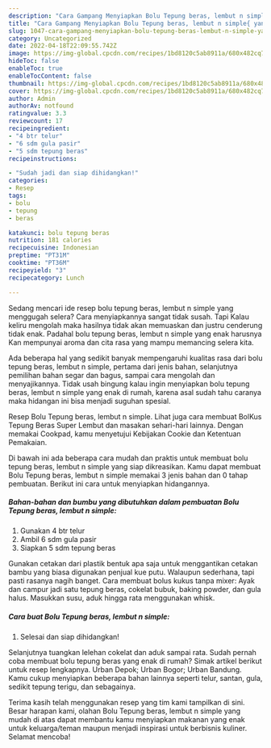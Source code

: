 ```yaml
---
description: "Cara Gampang Menyiapkan Bolu Tepung beras, lembut n simple{ yang Lezat,  Menu Buat lebaran"
title: "Cara Gampang Menyiapkan Bolu Tepung beras, lembut n simple{ yang Lezat,  Menu Buat lebaran"
slug: 1047-cara-gampang-menyiapkan-bolu-tepung-beras-lembut-n-simple-yang-lezat-menu-buat-lebaran
category: Uncategorized
date: 2022-04-18T22:09:55.742Z
image: https://img-global.cpcdn.com/recipes/1bd8120c5ab8911a/680x482cq70/bolu-tepung-beras-lembut-n-simple-foto-resep-utama.jpg
hideToc: false
enableToc: true
enableTocContent: false
thumbnail: https://img-global.cpcdn.com/recipes/1bd8120c5ab8911a/680x482cq70/bolu-tepung-beras-lembut-n-simple-foto-resep-utama.jpg
cover: https://img-global.cpcdn.com/recipes/1bd8120c5ab8911a/680x482cq70/bolu-tepung-beras-lembut-n-simple-foto-resep-utama.jpg
author: Admin
authorAv: notfound
ratingvalue: 3.3
reviewcount: 17
recipeingredient:
- "4 btr telur"
- "6 sdm gula pasir"
- "5 sdm tepung beras"
recipeinstructions:

- "Sudah jadi dan siap dihidangkan!"
categories:
- Resep
tags:
- bolu
- tepung
- beras

katakunci: bolu tepung beras 
nutrition: 181 calories
recipecuisine: Indonesian
preptime: "PT31M"
cooktime: "PT36M"
recipeyield: "3"
recipecategory: Lunch

---
```



Sedang mencari ide resep bolu tepung beras, lembut n simple yang menggugah selera? Cara menyiapkannya sangat tidak susah. Tapi Kalau keliru mengolah maka hasilnya tidak akan memuaskan dan justru cenderung tidak enak. Padahal bolu tepung beras, lembut n simple yang enak harusnya Kan mempunyai aroma dan cita rasa yang mampu memancing selera kita.


Ada beberapa hal yang sedikit banyak mempengaruhi kualitas rasa dari bolu tepung beras, lembut n simple, pertama dari jenis bahan, selanjutnya pemilihan bahan segar dan bagus, sampai cara mengolah dan menyajikannya. Tidak usah bingung kalau ingin menyiapkan bolu tepung beras, lembut n simple yang enak di rumah, karena asal sudah tahu caranya maka hidangan ini bisa menjadi suguhan spesial.

Resep Bolu Tepung beras, lembut n simple. Lihat juga cara membuat BolKus Tepung Beras Super Lembut dan masakan sehari-hari lainnya. Dengan memakai Cookpad, kamu menyetujui Kebijakan Cookie dan Ketentuan Pemakaian.


Di bawah ini ada beberapa cara mudah dan praktis untuk membuat bolu tepung beras, lembut n simple yang siap dikreasikan. Kamu dapat membuat Bolu Tepung beras, lembut n simple memakai 3 jenis bahan dan 0 tahap pembuatan. Berikut ini cara untuk menyiapkan hidangannya.

<!--inarticleads1-->

##### Bahan-bahan dan bumbu yang dibutuhkan dalam pembuatan Bolu Tepung beras, lembut n simple:

1. Gunakan 4 btr telur
1. Ambil 6 sdm gula pasir
1. Siapkan 5 sdm tepung beras


Gunakan cetakan dari plastik bentuk apa saja untuk menggantikan cetakan bambu yang biasa digunakan penjual kue putu. Walaupun sederhana, tapi pasti rasanya nagih banget. Cara membuat bolus kukus tanpa mixer: Ayak dan campur jadi satu tepung beras, cokelat bubuk, baking powder, dan gula halus. Masukkan susu, aduk hingga rata menggunakan whisk. 

<!--inarticleads2-->

##### Cara buat Bolu Tepung beras, lembut n simple:


1. Selesai dan siap dihidangkan!

Selanjutnya tuangkan lelehan cokelat dan aduk sampai rata. Sudah pernah coba membuat bolu tepung beras yang enak di rumah? Simak artikel berikut untuk resep lengkapnya. Urban Depok; Urban Bogor; Urban Bandung. Kamu cukup menyiapkan beberapa bahan lainnya seperti telur, santan, gula, sedikit tepung terigu, dan sebagainya. 

Terima kasih telah menggunakan resep yang tim kami tampilkan di sini. Besar harapan kami, olahan Bolu Tepung beras, lembut n simple yang mudah di atas dapat membantu kamu menyiapkan makanan yang enak untuk keluarga/teman maupun menjadi inspirasi untuk berbisnis kuliner. Selamat mencoba!
